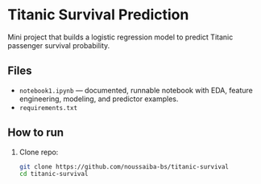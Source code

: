 ﻿
# Titanic Survival Prediction

Mini project that builds a logistic regression model to predict Titanic passenger survival probability.

## Files
- `notebook1.ipynb` — documented, runnable notebook with EDA, feature engineering, modeling, and predictor examples.
- `requirements.txt`

## How to run
1. Clone repo:
   ```bash
   git clone https://github.com/noussaiba-bs/titanic-survival
   cd titanic-survival

